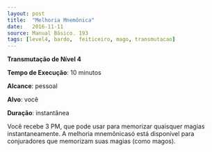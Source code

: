 ```yaml
---
layout: post
title:  "Melhoria Mnemônica"
date:   2016-11-11
source: Manual Básico. 193
tags: [level4, bardo,  feiticeiro, mago, transmutacao]
---
```


**Transmutação de Nível 4**

**Tempo de Execução**: 10 minutos

**Alcance**: pessoal

**Alvo**: você

**Duração**: instantânea

Você recebe 3 PM, que pode usar para memorizar quaisquer magias instantaneamente. A melhoria mnemônicasó está disponível para conjuradores que memorizam suas magias (como magos).